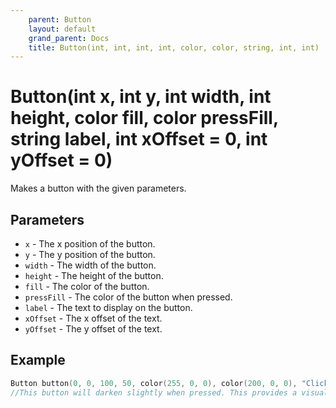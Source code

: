 ```yaml
---
    parent: Button
    layout: default
    grand_parent: Docs
    title: Button(int, int, int, int, color, color, string, int, int)
---
```


# Button(int x, int y, int width, int height, color fill, color pressFill, string label, int xOffset = 0, int yOffset = 0)

Makes a button with the given parameters.

## Parameters

- `x` - The x position of the button.
- `y` - The y position of the button.
- `width` - The width of the button.
- `height` - The height of the button.
- `fill` - The color of the button.
- `pressFill` - The color of the button when pressed.
- `label` - The text to display on the button.
- `xOffset` - The x offset of the text.
- `yOffset` - The y offset of the text.

## Example

```cpp
Button button(0, 0, 100, 50, color(255, 0, 0), color(200, 0, 0), "Click me!", 30, 20);
//This button will darken slightly when pressed. This provides a visual feedback to the user.
```
